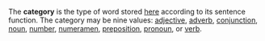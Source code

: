 The **category** is the type of word stored [here](/res/lemmae) according to its sentence function. The category may be nine values: [adjective](adiectivum.md), [adverb](adverbium.md), [conjunction](coniunctio.md), [noun](nomen.md), [number](numerus.md), [numeramen](numeramen.md), [preposition](praepositio.md), [pronoun](pronomen.md), or [verb](actus.md).
